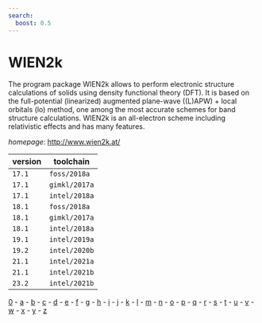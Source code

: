 ```yaml
---
search:
  boost: 0.5
---
```

# WIEN2k

The program package WIEN2k allows to perform electronic structure calculations of solids using density functional theory (DFT). It is based on the full-potential (linearized) augmented plane-wave ((L)APW) + local orbitals (lo) method, one among the most accurate schemes for band structure calculations. WIEN2k is an all-electron scheme including relativistic effects and has many features.

*homepage*: <http://www.wien2k.at/>

version | toolchain
--------|----------
``17.1`` | ``foss/2018a``
``17.1`` | ``gimkl/2017a``
``17.1`` | ``intel/2018a``
``18.1`` | ``foss/2018a``
``18.1`` | ``gimkl/2017a``
``18.1`` | ``intel/2018a``
``19.1`` | ``intel/2019a``
``19.2`` | ``intel/2020b``
``21.1`` | ``intel/2021a``
``21.1`` | ``intel/2021b``
``23.2`` | ``intel/2021b``

[0](../0/index.md) - [a](../a/index.md) - [b](../b/index.md) - [c](../c/index.md) - [d](../d/index.md) - [e](../e/index.md) - [f](../f/index.md) - [g](../g/index.md) - [h](../h/index.md) - [i](../i/index.md) - [j](../j/index.md) - [k](../k/index.md) - [l](../l/index.md) - [m](../m/index.md) - [n](../n/index.md) - [o](../o/index.md) - [p](../p/index.md) - [q](../q/index.md) - [r](../r/index.md) - [s](../s/index.md) - [t](../t/index.md) - [u](../u/index.md) - [v](../v/index.md) - [w](../w/index.md) - [x](../x/index.md) - [y](../y/index.md) - [z](../z/index.md)


